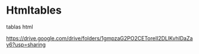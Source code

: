# Htmltables
tablas html

https://drive.google.com/drive/folders/1gmpzaG2PO2CEToreII2DLlKvhIDaZay6?usp=sharing
